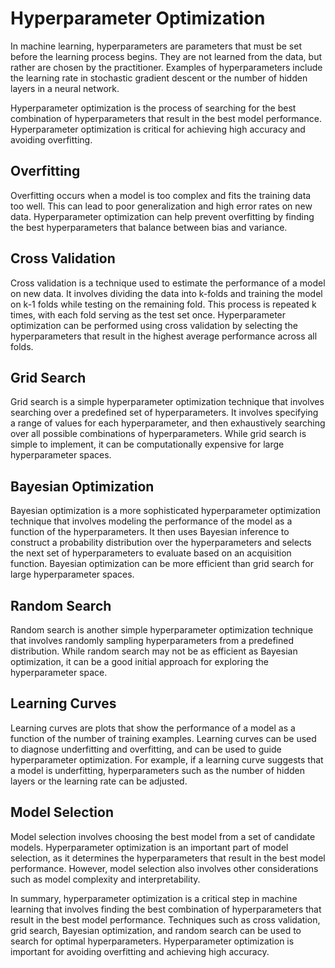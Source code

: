 # Hyperparameter Optimization

In machine learning, hyperparameters are parameters that must be set before the learning process begins. They are not learned from the data, but rather are chosen by the practitioner. Examples of hyperparameters include the learning rate in stochastic gradient descent or the number of hidden layers in a neural network.

Hyperparameter optimization is the process of searching for the best combination of hyperparameters that result in the best model performance. Hyperparameter optimization is critical for achieving high accuracy and avoiding overfitting. 

## Overfitting

Overfitting occurs when a model is too complex and fits the training data too well. This can lead to poor generalization and high error rates on new data. Hyperparameter optimization can help prevent overfitting by finding the best hyperparameters that balance between bias and variance. 

## Cross Validation

Cross validation is a technique used to estimate the performance of a model on new data. It involves dividing the data into k-folds and training the model on k-1 folds while testing on the remaining fold. This process is repeated k times, with each fold serving as the test set once. Hyperparameter optimization can be performed using cross validation by selecting the hyperparameters that result in the highest average performance across all folds.

## Grid Search

Grid search is a simple hyperparameter optimization technique that involves searching over a predefined set of hyperparameters. It involves specifying a range of values for each hyperparameter, and then exhaustively searching over all possible combinations of hyperparameters. While grid search is simple to implement, it can be computationally expensive for large hyperparameter spaces.

## Bayesian Optimization

Bayesian optimization is a more sophisticated hyperparameter optimization technique that involves modeling the performance of the model as a function of the hyperparameters. It then uses Bayesian inference to construct a probability distribution over the hyperparameters and selects the next set of hyperparameters to evaluate based on an acquisition function. Bayesian optimization can be more efficient than grid search for large hyperparameter spaces.

## Random Search

Random search is another simple hyperparameter optimization technique that involves randomly sampling hyperparameters from a predefined distribution. While random search may not be as efficient as Bayesian optimization, it can be a good initial approach for exploring the hyperparameter space.

## Learning Curves

Learning curves are plots that show the performance of a model as a function of the number of training examples. Learning curves can be used to diagnose underfitting and overfitting, and can be used to guide hyperparameter optimization. For example, if a learning curve suggests that a model is underfitting, hyperparameters such as the number of hidden layers or the learning rate can be adjusted.

## Model Selection

Model selection involves choosing the best model from a set of candidate models. Hyperparameter optimization is an important part of model selection, as it determines the hyperparameters that result in the best model performance. However, model selection also involves other considerations such as model complexity and interpretability.

In summary, hyperparameter optimization is a critical step in machine learning that involves finding the best combination of hyperparameters that result in the best model performance. Techniques such as cross validation, grid search, Bayesian optimization, and random search can be used to search for optimal hyperparameters. Hyperparameter optimization is important for avoiding overfitting and achieving high accuracy.
